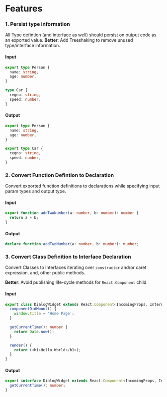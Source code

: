 # Features

### 1. Persist type information
All Type defintion (and interface as well) should persist on output code as an exported value.
**Better**: Add Treeshaking to remove unused type/interface information.

#### Input
```typescript
export type Person {
  name: string,
  age: number,
}

type Car {
  regno: string,
  speed: number,
}
```

#### Output
```typescript
export type Person {
  name: string,
  age: number,
}

export type Car {
  regno: string,
  speed: number,
}
```

### 2. Convert Function Defintion to Declaration
Convert exported function definitions to declarations while specifying input param types and output type.

#### Input
```typescript
export function addTwoNumber(a: number, b: number): number {
  return a + b;
}
```

#### Output
```typescript
declare function addTwoNumber(a: number, b: number): number;
```

### 3. Convert Class Definition to Interface Declaration
Convert Classes to Interfaces iterating over `constructor` and/or caret expression, and, other public methods.

**Better**: Avoid publishing life-cycle methods for `React.Component` child.

#### Input
```typescript
export class DialogWidget extends React.Component<IncomingProps, InternalState> {
  componentDidMount() {
    window.title = 'Home Page';
  }

  getCurrentTime(): number {
    return Date.now();
  }

  render() {
    return (<h1>Hello World</h1>);
  }
}
```

#### Output
```typescript
export interface DialogWidget extends React.Component<IncomingProps, InternalState> {
  getCurrentTime(): number;
}
```
